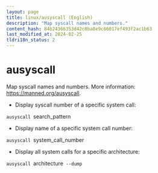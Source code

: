 ```yaml
---
layout: page
title: linux/ausyscall (English)
description: "Map syscall names and numbers."
content_hash: 84b24366353d42c8ba8e9c66017ef493f2ac1b63
last_modified_at: 2024-02-25
tldri18n_status: 2
---
```

# ausyscall

Map syscall names and numbers.
More information: <https://manned.org/ausyscall>.

- Display syscall number of a specific system call:

`ausyscall `<span class="tldr-var badge badge-pill bg-dark-lm bg-white-dm text-white-lm text-dark-dm font-weight-bold">search_pattern</span>

- Display name of a specific system call number:

`ausyscall `<span class="tldr-var badge badge-pill bg-dark-lm bg-white-dm text-white-lm text-dark-dm font-weight-bold">system_call_number</span>

- Display all system calls for a specific architecture:

`ausyscall `<span class="tldr-var badge badge-pill bg-dark-lm bg-white-dm text-white-lm text-dark-dm font-weight-bold">architecture</span>` --dump`
